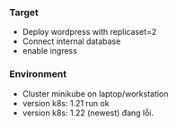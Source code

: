 ### Target
- Deploy wordpress with replicaset=2
- Connect internal database
- enable ingress

### Environment
- Cluster minikube on laptop/workstation
- version k8s: 1.21 run ok
- version k8s: 1.22 (newest) đang lỗi.